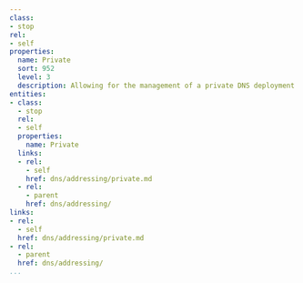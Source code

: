 ```yaml
---
class:
- stop
rel:
- self
properties:
  name: Private
  sort: 952
  level: 3
  description: Allowing for the management of a private DNS deployment.
entities:
- class:
  - stop
  rel:
  - self
  properties:
    name: Private
  links:
  - rel:
    - self
    href: dns/addressing/private.md
  - rel:
    - parent
    href: dns/addressing/
links:
- rel:
  - self
  href: dns/addressing/private.md
- rel:
  - parent
  href: dns/addressing/
...
```

